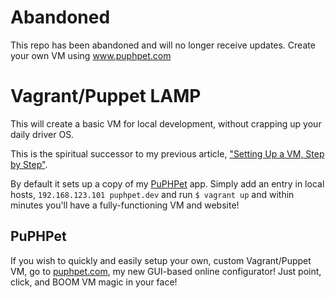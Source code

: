 Abandoned
==================

This repo has been abandoned and will no longer receive updates. Create your own VM using www.puphpet.com

Vagrant/Puppet LAMP
==================

This will create a basic VM for local development, without crapping up your daily driver OS.

This is the spiritual successor to my previous article,
["Setting Up a VM, Step by Step"](https://jtreminio.com/2012/07/setting-up-a-debian-vm-step-by-step).

By default it sets up a copy of my [PuPHPet](http://puphpet.com) app. Simply add an entry in local hosts,
`192.168.123.101 puphpet.dev` and run `$ vagrant up` and within minutes you'll have a fully-functioning VM and website!

PuPHPet
---------------

If you wish to quickly and easily setup your own, custom Vagrant/Puppet VM, go to [puphpet.com](http://puphpet.com),
my new GUI-based online configurator! Just point, click, and BOOM VM magic in your face!
